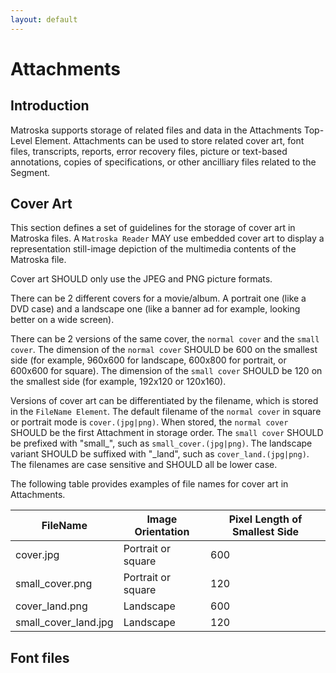 ```yaml
---
layout: default
---
```


# Attachments

## Introduction

Matroska supports storage of related files and data in the Attachments Top-Level Element. Attachments can be used to store related cover art, font files, transcripts, reports, error recovery files, picture or text-based annotations, copies of specifications, or other ancilliary files related to the Segment.

## Cover Art

This section defines a set of guidelines for the storage of cover art in Matroska files. A `Matroska Reader` MAY use embedded cover art to display a representation still-image depiction of the multimedia contents of the Matroska file.

Cover art SHOULD only use the JPEG and PNG picture formats.

There can be 2 different covers for a movie/album. A portrait one (like a DVD case) and a landscape one (like a banner ad for example, looking better on a wide screen).

There can be 2 versions of the same cover, the `normal cover` and the `small cover`. The dimension of the `normal cover` SHOULD be 600 on the smallest side (for example, 960x600 for landscape, 600x800 for portrait, or 600x600 for square). The dimension of the `small cover` SHOULD be 120 on the smallest side (for example, 192x120 or 120x160).

Versions of cover art can be differentiated by the filename, which is stored in the `FileName Element`. The default filename of the `normal cover` in square or portrait mode is `cover.(jpg|png)`. When stored, the `normal cover` SHOULD be the first Attachment in storage order. The `small cover` SHOULD be prefixed with "small_", such as `small_cover.(jpg|png)`. The landscape variant SHOULD be suffixed with "_land", such as `cover_land.(jpg|png)`. The filenames are case sensitive and SHOULD all be lower case.

The following table provides examples of file names for cover art in Attachments.

FileName             | Image Orientation  | Pixel Length of Smallest Side
---------------------|--------------------|------------------------------
cover.jpg            | Portrait or square | 600
small_cover.png      | Portrait or square | 120
cover_land.png       | Landscape          | 600
small_cover_land.jpg | Landscape          | 120

## Font files

